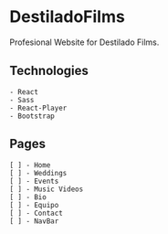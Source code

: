 # DestiladoFilms
Profesional Website for Destilado Films.

## Technologies
    - React
    - Sass
    - React-Player
    - Bootstrap


## Pages 
    [ ] - Home
    [ ] - Weddings
    [ ] - Events
    [ ] - Music Videos
    [ ] - Bio
    [ ] - Equipo
    [ ] - Contact
    [ ] - NavBar